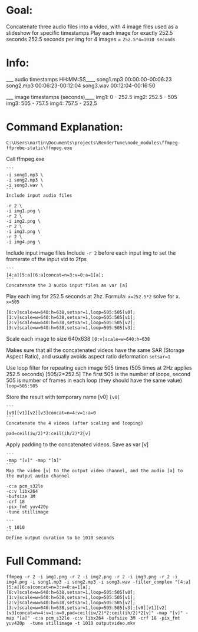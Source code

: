 # Goal:
Concatenate three audio files into a video, with 4 image files used as a slideshow for specific timestamps
Play each image for exactly 252.5 seconds
252.5 seconds per img for 4 images = `252.5*4=1010 seconds`

# Info:
___ audio timestamps HH:MM:SS____
song1.mp3 00:00:00-00:06:23
song2.mp3 00:06:23-00:12:04
song3.wav 00:12:04-00:16:50

___ image timestamps (seconds)____
img1: 0     - 252.5
img2: 252.5 - 505
img3: 505   - 757.5
img4: 757.5 -  252.5

# Command Explanation: 
```
C:\Users\martin\Documents\projects\RenderTune\node_modules\ffmpeg-ffprobe-static\ffmpeg.exe
```
Call ffmpeg.exe 
~~~~~~~~~~~~~~~~~~~~~~~~~~~~~~~~~~~~~~~~~~~~~~~~~~~~~~~~~
```
-i song1.mp3 \
-i song2.mp3 \
-i song3.wav \
```
Include input audio files
~~~~~~~~~~~~~~~~~~~~~~~~~~~~~~~~~~~~~~~~~~~~~~~~~~~~~~~~~
```
-r 2 \
-i img1.png \
-r 2 \
-i img2.png \
-r 2 \
-i img3.png \
-r 2 \
-i img4.png \
```
Include input image files
Include `-r 2` before each input img to set the framerate of the input vid to 2fps
~~~~~~~~~~~~~~~~~~~~~~~~~~~~~~~~~~~~~~~~~~~~~~~~~~~~~~~~~
```
[4:a][5:a][6:a]concat=n=3:v=0:a=1[a];
```
Concatenate the 3 audio input files as var [a]
~~~~~~~~~~~~~~~~~~~~~~~~~~~~~~~~~~~~~~~~~~~~~~~~~~~~~~~~~
Play each img for 252.5 seconds at 2hz.
Formula: `x=252.5*2` solve for x. `x=505`
```
[0:v]scale=w=640:h=638,setsar=1,loop=505:505[v0];
[1:v]scale=w=640:h=638,setsar=1,loop=505:505[v1];
[2:v]scale=w=640:h=638,setsar=1,loop=505:505[v2];
[3:v]scale=w=640:h=638,setsar=1,loop=505:505[v3];
```
Scale each image to size 640x638
`[0:v]scale=w=640:h=638`

Makes sure that all the concatenated videos have the same SAR (Storage Aspect Ratio), and usually avoids aspect ratio deformation
`setsar=1`

Use loop filter for repeating each image 505 times (505 times at 2Hz applies 252.5 seconds) [505/2=252.5]
The first 505 is the number of loops, second 505 is number of frames in each loop (they should have the same value)
`loop=505:505`

Store the result with temporary name [v0]
`[v0]`
~~~~~~~~~~~~~~~~~~~~~~~~~~~~~~~~~~~~~~~~~~~~~~~~~~~~~~~~~
```
[v0][v1][v2][v3]concat=n=4:v=1:a=0
```
Concatenate the 4 videos (after scaling and looping)
~~~~~~~~~~~~~~~~~~~~~~~~~~~~~~~~~~~~~~~~~~~~~~~~~~~~~~~~~
```
pad=ceil(iw/2)*2:ceil(ih/2)*2[v]
```
Apply padding to the concatenated videos. Save as var [v]
~~~~~~~~~~~~~~~~~~~~~~~~~~~~~~~~~~~~~~~~~~~~~~~~~~~~~~~~~
```
-map "[v]" -map "[a]"
```
Map the video [v] to the output video channel, and the audio [a] to the output audio channel
~~~~~~~~~~~~~~~~~~~~~~~~~~~~~~~~~~~~~~~~~~~~~~~~~~~~~~~~~
```
-c:a pcm_s32le 
-c:v libx264 
-bufsize 3M 
-crf 18 
-pix_fmt yuv420p 
-tune stillimage
```
~~~~~~~~~~~~~~~~~~~~~~~~~~~~~~~~~~~~~~~~~~~~~~~~~~~~~~~~~
```
-t 1010
```
Define output duration to be 1010 seconds
~~~~~~~~~~~~~~~~~~~~~~~~~~~~~~~~~~~~~~~~~~~~~~~~~~~~~~~~~

# Full Command:
```
ffmpeg -r 2 -i img1.png -r 2 -i img2.png -r 2 -i img3.png -r 2 -i img4.png -i song1.mp3 -i song2.mp3 -i song3.wav -filter_complex "[4:a][5:a][6:a]concat=n=3:v=0:a=1[a];[0:v]scale=w=640:h=638,setsar=1,loop=505:505[v0];[1:v]scale=w=640:h=638,setsar=1,loop=505:505[v1];[2:v]scale=w=640:h=638,setsar=1,loop=505:505[v2];[3:v]scale=w=640:h=638,setsar=1,loop=505:505[v3];[v0][v1][v2][v3]concat=n=4:v=1:a=0,pad=ceil(iw/2)*2:ceil(ih/2)*2[v]" -map "[v]" -map "[a]" -c:a pcm_s32le -c:v libx264 -bufsize 3M -crf 18 -pix_fmt yuv420p  -tune stillimage -t 1010 outputvideo.mkv
```



